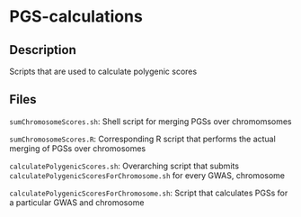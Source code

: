 # PGS-calculations

## Description
Scripts that are used to calculate polygenic scores

## Files

`sumChromosomeScores.sh`:
  Shell script for merging PGSs over chromomsomes


`sumChromosomeScores.R`: 
  Corresponding R script that performs the actual merging of PGSs over chromosomes
  
  
`calculatePolygenicScores.sh`:
  Overarching script that submits `calculatePolygenicScoresForChromosome.sh` for every GWAS, chromosome
  
  
`calculatePolygenicScoresForChromosome.sh`:
  Script that calculates PGSs for a particular GWAS and chromosome
